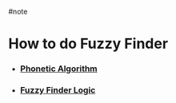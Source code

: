 #note

# How to do Fuzzy Finder

- ### [Phonetic Algorithm](https://en.wikipedia.org/wiki/Phonetic_algorithm)

- ### [Fuzzy Finder Logic](https://nanonets.com/blog/fuzzy-matching-fuzzy-logic/)
